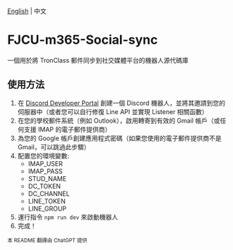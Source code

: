 [English](https://github.com/WatchAndyTW/TronClass-Social-sync/blob/main/README.md) | 中文

# FJCU-m365-Social-sync
一個用於將 TronClass 郵件同步到社交媒體平台的機器人源代碼庫

## 使用方法
1. 在 [Discord Developer Portal](https://discord.dev) 創建一個 Discord 機器人，並將其邀請到您的伺服器中（或者您可以自行修復 Line API 並實現 Listener 相關函數）
2. 在您的學校郵件系統（例如 Outlook），啟用轉寄到有效的 Gmail 帳戶（或任何支援 IMAP 的電子郵件提供商）
3. 為您的 Google 帳戶創建應用程式密碼（如果您使用的電子郵件提供商不是 Gmail，可以跳過此步驟）
4. 配置您的環境變數:
   - IMAP_USER
   - IMAP_PASS
   - STUD_NAME
   - DC_TOKEN
   - DC_CHANNEL
   - LINE_TOKEN
   - LINE_GROUP
5. 運行指令 `npm run dev` 來啟動機器人
6. 完成！

<small>本 README 翻譯由 ChatGPT 提供</small>